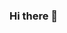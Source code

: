 ### Hi there 👋

<!--
**Cooper-Nebulae/Cooper-Nebulae** is a ✨ _special_ ✨ repository because its `README.md` (this file) appears on your GitHub profile.

Here are some ideas to get you started:

- 🔭 I’m currently working on learning basic front end development!
- 🌱 I’m currently learning Javascript
- 👯 I’m looking to collaborate on small projects
- 🤔 I’m looking for help with career oppurtunities
- 📫 How to reach me: boeckhcooper@protonmail.com
- 😄 Pronouns: she/her
-->
